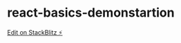 # react-basics-demonstartion

[Edit on StackBlitz ⚡️](https://stackblitz.com/edit/react-basics-demonstartion)
